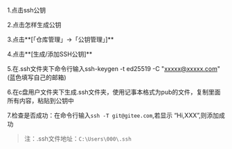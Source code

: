 1.点击ssh公钥

2.点击怎样生成公钥

3.点击**[「仓库管理」->「公钥管理」]**

4.点击**[生成/添加SSH公钥]**

5.在.ssh文件夹下命令行输入ssh-keygen -t ed25519 -C "xxxxx@xxxxx.com" (蓝色填写自己的邮箱)

6.在c盘用户文件夹下生成.ssh文件夹，使用记事本格式为pub的文件，复制里面所有内容，粘贴到公钥中

7.检查是否成功：在命令行输入`ssh -T git@gitee.com`,若显示 “Hi,XXX”,则添加成功





> 注：.ssh文件地址：`C:\Users\000\.ssh`